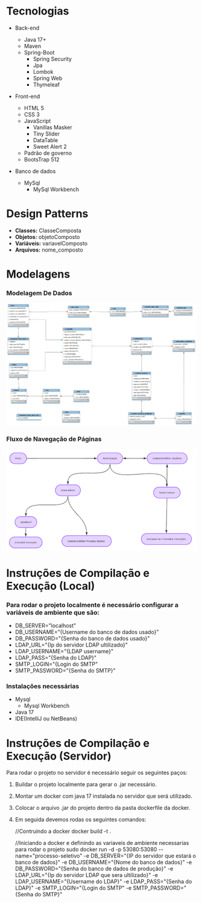 # Tecnologias

- Back-end
    - Java 17+
    - Maven
    - Spring-Boot
        - Spring Security
        - Jpa
        - Lombok
        - Spring Web
        - Thymeleaf

- Front-end
    - HTML 5
    - CSS 3
    - JavaScript
        - Vanillas Masker
        - Tiny Slider
        - DataTable
        - Sweet Alert 2
    - Padrão de governo
    - BootsTrap 512

- Banco de dados
    - MySql
        - MySql Workbench

# Design Patterns

- **Classes:** ClasseComposta
- **Objetos:** objetoComposto
- **Variáveis:** variavelComposto
- **Arquivos:** nome_composto

# Modelagens

### Modelagem De Dados

<img src="documentation/modelagem de dados.png">

### Fluxo de Navegação de Páginas

<img src="documentation/modelagem de fluxo.png">

# **Instruções de Compilação e Execução (Local)**

### Para rodar o projeto localmente é necessário configurar a variáveis de ambiente que são:

- DB_SERVER="localhost"
- DB_USERNAME=”{Username do banco de dados usado}”
- DB_PASSWORD="{Senha do banco de dados usado}"
- LDAP_URL="{Ip do servidor LDAP ultilizado}"
- LDAP_USERNAME="{LDAP username}"
- LDAP_PASS="{Senha do LDAP}"
- SMTP_LOGIN="{Login do SMTP"
- SMTP_PASSWORD="{Senha do SMTP}"

### Instalações necessárias

- Mysql
    - Mysql Workbench
- Java 17
- IDE(IntelliJ ou NetBeans)

# **Instruções de Compilação e Execução (Servidor)**

Para rodar o projeto no servidor é necessário seguir os seguintes paços:

1. Buildar o projeto localmente para gerar o .jar necessário.
2. Montar um docker com java 17  instalada no servidor que será utilizado.
3. Colocar o arquivo .jar do projeto dentro da pasta dockerfile da docker.
4. Em seguida devemos rodas os seguintes comandos:

   //Contruindo a docker
    docker build -t <name> .
    
   //Iniciando a docker e definindo as variaveis de ambiente necessarias para rodar o projeto
    sudo docker run -d -p 53080:53080 --name="processo-seletivo" 
	-e DB_SERVER="{IP do servidor que estará o banco de dados}" 
	-e DB_USERNAME="{Nome do banco de dados}" 
	-e DB_PASSWORD="{Senha do banco de dados de produção}" 
	-e LDAP_URL="{Ip do servidor LDAP que sera ultilizado}" -e LDAP_USERNAME="{Username do LDAP}" 
	-e LDAP_PASS="{Senha do LDAP}" 
	-e SMTP_LOGIN="{Login do SMTP" 
	-e SMTP_PASSWORD="{Senha do SMTP}"
